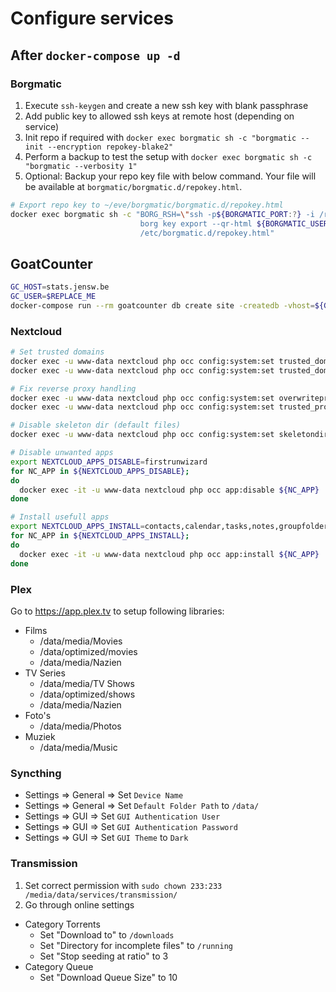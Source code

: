 # Configure services

## After `docker-compose up -d`

### Borgmatic

1. Execute `ssh-keygen` and create a new ssh key with blank passphrase
2. Add public key to allowed ssh keys at remote host (depending on service)
3. Init repo if required with `docker exec borgmatic sh -c "borgmatic --init --encryption repokey-blake2"`
4. Perform a backup to test the setup with `docker exec borgmatic sh -c "borgmatic --verbosity 1"`
5. Optional: Backup your repo key file with below command. Your file will be available at `borgmatic/borgmatic.d/repokey.html`.

```bash
# Export repo key to ~/eve/borgmatic/borgmatic.d/repokey.html
docker exec borgmatic sh -c "BORG_RSH=\"ssh -p${BORGMATIC_PORT:?} -i /root/.ssh/BorgHost\" \
                             borg key export --qr-html ${BORGMATIC_USER:?}@${BORGMATIC_HOST:?}:${BORGMATIC_PATH:?} \
                             /etc/borgmatic.d/repokey.html"
```

## GoatCounter

```bash
GC_HOST=stats.jensw.be
GC_USER=$REPLACE_ME
docker-compose run --rm goatcounter db create site -createdb -vhost=${GC_HOST} -user.email=${GC_USER}
```

### Nextcloud

```bash
# Set trusted domains
docker exec -u www-data nextcloud php occ config:system:set trusted_domains 0 --value="${NEXTCLOUD_DOMAIN:?}"
docker exec -u www-data nextcloud php occ config:system:set trusted_domains 1 --value="${NEXTCLOUD_DOMAIN_TF:?}"

# Fix reverse proxy handling
docker exec -u www-data nextcloud php occ config:system:set overwriteprotocol --value="https"
docker exec -u www-data nextcloud php occ config:system:set trusted_proxies 0 --value="172.16.0.0/12"

# Disable skeleton dir (default files)
docker exec -u www-data nextcloud php occ config:system:set skeletondirectory --value=""

# Disable unwanted apps
export NEXTCLOUD_APPS_DISABLE=firstrunwizard
for NC_APP in ${NEXTCLOUD_APPS_DISABLE};
do
  docker exec -it -u www-data nextcloud php occ app:disable ${NC_APP}
done

# Install usefull apps
export NEXTCLOUD_APPS_INSTALL=contacts,calendar,tasks,notes,groupfolders,quota_warning,previewgenerator,apporder
for NC_APP in ${NEXTCLOUD_APPS_INSTALL};
do
  docker exec -it -u www-data nextcloud php occ app:install ${NC_APP}
done
```

### Plex

Go to https://app.plex.tv to setup following libraries:

- Films
  - /data/media/Movies
  - /data/optimized/movies
  - /data/media/Nazien
- TV Series
  - /data/media/TV Shows
  - /data/optimized/shows
  - /data/media/Nazien
- Foto's
  - /data/media/Photos
- Muziek
  - /data/media/Music

### Syncthing

- Settings => General => Set `Device Name`
- Settings => General => Set `Default Folder Path` to `/data/`
- Settings => GUI => Set `GUI Authentication User`
- Settings => GUI => Set `GUI Authentication Password`
- Settings => GUI => Set `GUI Theme` to `Dark`

### Transmission

1. Set correct permission with `sudo chown 233:233 /media/data/services/transmission/`
2. Go through online settings

- Category Torrents
  - Set "Download to" to `/downloads`
  - Set "Directory for incomplete files" to `/running`
  - Set "Stop seeding at ratio" to 3
- Category Queue
  - Set "Download Queue Size" to 10

